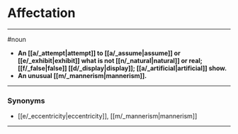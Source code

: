 # Affectation
---
#noun
- **An [[a/_attempt|attempt]] to [[a/_assume|assume]] or [[e/_exhibit|exhibit]] what is not [[n/_natural|natural]] or real; [[f/_false|false]] [[d/_display|display]]; [[a/_artificial|artificial]] show.**
- **An unusual [[m/_mannerism|mannerism]].**
---
### Synonyms
- [[e/_eccentricity|eccentricity]], [[m/_mannerism|mannerism]]
---

